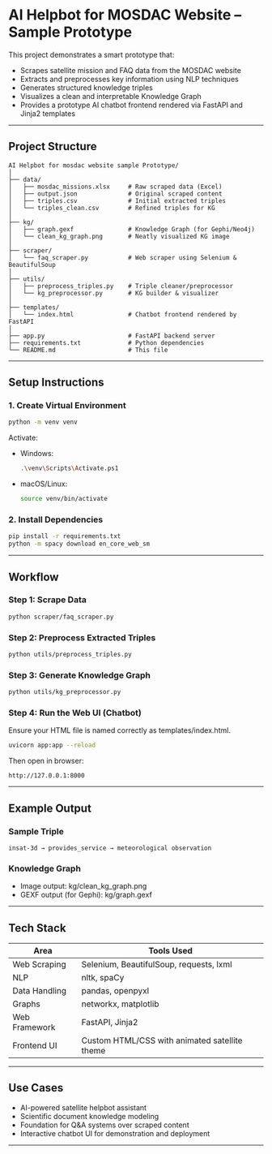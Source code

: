 # AI Helpbot for MOSDAC Website – Sample Prototype

This project demonstrates a smart prototype that:

- Scrapes satellite mission and FAQ data from the MOSDAC website  
- Extracts and preprocesses key information using NLP techniques  
- Generates structured knowledge triples  
- Visualizes a clean and interpretable Knowledge Graph  
- Provides a prototype AI chatbot frontend rendered via FastAPI and Jinja2 templates

---

## Project Structure

```
AI Helpbot for mosdac website sample Prototype/
│
├── data/
│   ├── mosdac_missions.xlsx     # Raw scraped data (Excel)
│   ├── output.json              # Original scraped content
│   ├── triples.csv              # Initial extracted triples
│   └── triples_clean.csv        # Refined triples for KG
│
├── kg/
│   ├── graph.gexf               # Knowledge Graph (for Gephi/Neo4j)
│   └── clean_kg_graph.png       # Neatly visualized KG image
│
├── scraper/
│   └── faq_scraper.py           # Web scraper using Selenium & BeautifulSoup
│
├── utils/
│   ├── preprocess_triples.py    # Triple cleaner/preprocessor
│   └── kg_preprocessor.py       # KG builder & visualizer
│
├── templates/
│   └── index.html               # Chatbot frontend rendered by FastAPI
│
├── app.py                       # FastAPI backend server
├── requirements.txt             # Python dependencies
└── README.md                    # This file
```

---

## Setup Instructions

### 1. Create Virtual Environment

```bash
python -m venv venv
```

Activate:

- Windows:
  ```bash
  .\venv\Scripts\Activate.ps1
  ```
- macOS/Linux:
  ```bash
  source venv/bin/activate
  ```

### 2. Install Dependencies

```bash
pip install -r requirements.txt
python -m spacy download en_core_web_sm
```

---

## Workflow

### Step 1: Scrape Data 

```bash
python scraper/faq_scraper.py
```

### Step 2: Preprocess Extracted Triples

```bash
python utils/preprocess_triples.py
```

### Step 3: Generate Knowledge Graph

```bash
python utils/kg_preprocessor.py
```

### Step 4: Run the Web UI (Chatbot)

Ensure your HTML file is named correctly as templates/index.html.

```bash
uvicorn app:app --reload
```

Then open in browser:

```
http://127.0.0.1:8000
```

---

## Example Output

### Sample Triple

```
insat-3d → provides_service → meteorological observation
```

### Knowledge Graph

- Image output: kg/clean_kg_graph.png  
- GEXF output (for Gephi): kg/graph.gexf

---

## Tech Stack

| Area           | Tools Used                                      |
|----------------|--------------------------------------------------|
| Web Scraping   | Selenium, BeautifulSoup, requests, lxml         |
| NLP            | nltk, spaCy                                     |
| Data Handling  | pandas, openpyxl                                |
| Graphs         | networkx, matplotlib                            |
| Web Framework  | FastAPI, Jinja2                                 |
| Frontend UI    | Custom HTML/CSS with animated satellite theme   |

---

## Use Cases

- AI-powered satellite helpbot assistant  
- Scientific document knowledge modeling  
- Foundation for Q&A systems over scraped content  
- Interactive chatbot UI for demonstration and deployment  

---
